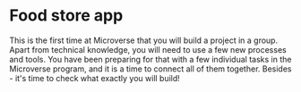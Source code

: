 # Food store app

This is the first time at Microverse that you will build a project in a group. Apart from technical knowledge, you will need to use a few new processes and tools. You have been preparing for that with a few individual tasks in the Microverse program, and it is a time to connect all of them together. Besides - it's time to check what exactly you will build!
